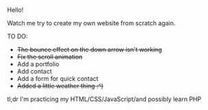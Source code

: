 Hello!

Watch me try to create my own website from scratch again.

TO DO:
  - ~~The bounce effect on the down arrow isn't working~~
  - ~~Fix the scroll animation~~
  - Add a portfolio
  - Add contact
  - Add a form for quick contact
  - ~~Added a little weather thing :^)~~

tl;dr I'm practicing my HTML/CSS/JavaScript/and possibly learn PHP
